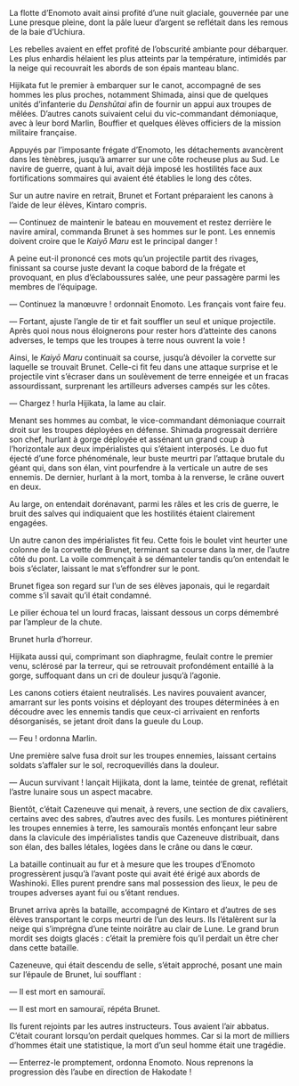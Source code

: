 La flotte d’Enomoto avait ainsi profité d’une nuit glaciale, gouvernée par une
Lune presque pleine, dont la pâle lueur d’argent se reflétait dans les remous
de la baie d’Uchiura.

Les rebelles avaient en effet profité de l’obscurité ambiante pour débarquer.
Les plus enhardis hélaient les plus atteints par la température, intimidés
par la neige qui recouvrait les abords de son épais manteau blanc.

Hijikata fut le premier à embarquer sur le canot, accompagné de ses hommes les
plus proches, notamment Shimada, ainsi que de quelques unités d’infanterie du
*Denshūtai* afin de fournir un appui aux troupes de mêlées. D’autres canots
suivaient celui du vic-commandant démoniaque, avec à leur bord Marlin, Bouffier
et quelques élèves officiers de la mission militaire française.

Appuyés par l’imposante frégate d’Enomoto, les détachements avancèrent dans
les tènèbres, jusqu’à amarrer sur une côte rocheuse plus au Sud. Le navire de
guerre, quant à lui, avait déjà imposé les hostilités face aux fortifications
sommaires qui avaient été établies le long des côtes.

Sur un autre navire en retrait, Brunet et Fortant préparaient les canons à
l’aide de leur élèves, Kintaro compris. 

— Continuez de maintenir le bateau en mouvement et restez derrière le navire
amiral, commanda Brunet à ses hommes sur le pont. Les ennemis doivent croire
que le *Kaiyō Maru* est le principal danger !

A peine eut-il prononcé ces mots qu’un projectile partit des rivages, finissant
sa course juste devant la coque babord de la frégate et provoquant, en plus
d’éclaboussures salée, une peur passagère parmi les membres de l’équipage.

— Continuez la manœuvre ! ordonnait Enomoto. Les français vont faire feu.

— Fortant, ajuste l’angle de tir et fait souffler un seul et unique projectile.
Après quoi nous nous éloignerons pour rester hors d’atteinte des canons
adverses, le temps que les troupes à terre nous ouvrent la voie !

Ainsi, le *Kaiyō Maru* continuait sa course, jusqu’à dévoiler la corvette sur
laquelle se trouvait Brunet. Celle-ci fit feu dans une attaque surprise et
le projectile vint s’écraser dans un soulèvement de terre enneigée et un fracas
assourdissant, surprenant les artilleurs adverses campés sur les côtes.

— Chargez ! hurla Hijikata, la lame au clair.

Menant ses hommes au combat, le vice-commandant démoniaque courrait droit sur
les troupes déployées en défense. Shimada progressait derrière son chef,
hurlant à gorge déployée et assénant un grand coup à l’horizontale aux deux
impérialistes qui s’étaient interposés. Le duo fut éjecté d’une force
phénoménale, leur buste meurtri par l’attaque brutale du géant qui, dans son
élan, vint pourfendre à la verticale un autre de ses ennemis. De dernier,
hurlant à la mort, tomba à la renverse, le crâne ouvert en deux.

Au large, on entendait dorénavant, parmi les râles et les cris de guerre, le
bruit des salves qui indiquaient que les hostilités étaient clairement
engagées.

Un autre canon des impérialistes fit feu. Cette fois le boulet vint heurter
une colonne de la corvette de Brunet, terminant sa course dans la mer, de
l’autre côté du pont. La voile commençait à se démanteler tandis qu’on
entendait le bois s’éclater, laissant le mat s’effondrer sur le pont.

Brunet figea son regard sur l’un de ses élèves japonais, qui le regardait comme
s’il savait qu’il était condamné.

Le pilier échoua tel un lourd fracas, laissant dessous un corps démembré par
l’ampleur de la chute.

Brunet hurla d’horreur.

Hijikata aussi qui, comprimant son diaphragme, feulait contre le premier venu,
sclérosé par la terreur, qui se retrouvait profondément entaillé à la gorge,
suffoquant dans un cri de douleur jusqu’à l’agonie.

Les canons cotiers étaient neutralisés. Les navires pouvaient avancer, amarrant
sur les ponts voisins et déployant des troupes déterminées à en découdre avec
les ennemis tandis que ceux-ci arrivaient en renforts désorganisés, se jetant
droit dans la gueule du Loup.

— Feu ! ordonna Marlin.

Une première salve fusa droit sur les troupes ennemies, laissant certains
soldats s’affaler sur le sol, recroquevillés dans la douleur.

— Aucun survivant ! lançait Hijikata, dont la lame, teintée de grenat,
reflétait l’astre lunaire sous un aspect macabre.

Bientôt, c’était Cazeneuve qui menait, à revers, une section de dix cavaliers,
certains avec des sabres, d’autres avec des fusils. Les montures piétinèrent
les troupes ennemies à terre, les samouraïs montés enfonçant leur sabre dans
la clavicule des impérialistes tandis que Cazeneuve distribuait, dans son élan,
des balles létales, logées dans le crâne ou dans le cœur.

La bataille continuait au fur et à mesure que les troupes d’Enomoto
progressèrent jusqu’à l’avant poste qui avait été érigé aux abords de
Washinoki. Elles purent prendre sans mal possession des lieux, le peu de
troupes adverses ayant fui ou s’étant rendues.

Brunet arriva après la bataille, accompagné de Kintaro et d’autres de ses
élèves transportant le corps meurtri de l’un des leurs. Ils l’étalèrent sur
la neige qui s’imprégna d’une teinte noirâtre au clair de Lune. Le grand brun
mordit ses doigts glacés : c’était la première fois qu’il perdait un être cher
dans cette bataille.

Cazeneuve, qui était descendu de selle, s’était approché, posant une main sur
l’épaule de Brunet, lui soufflant :

— Il est mort en samouraï.

— Il est mort en samouraï, répéta Brunet.

Ils furent rejoints par les autres instructeurs. Tous avaient l’air abbatus.
C’était courant lorsqu’on perdait quelques hommes. Car si la mort de milliers
d’hommes était une statistique, la mort d’un seul homme était une tragédie.

— Enterrez-le promptement, ordonna Enomoto. Nous reprenons la progression dès
l’aube en direction de Hakodate !
